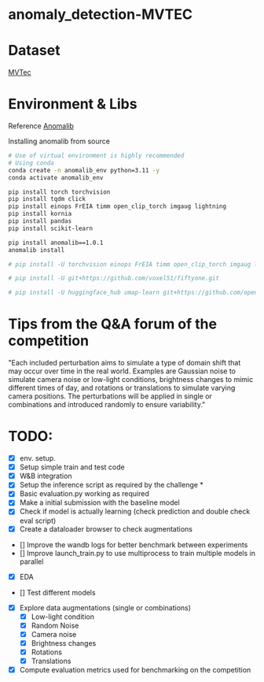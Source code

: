 # anomaly_detection-MVTEC

# Dataset

[MVTec](https://www.mvtec.com/company/research/datasets/mvtec-ad)

# Environment & Libs
Reference
[Anomalib](https://github.com/openvinotoolkit/anomalib)

Installing anomalib from source

```bash
# Use of virtual environment is highly recommended
# Using conda
conda create -n anomalib_env python=3.11 -y
conda activate anomalib_env

pip install torch torchvision
pip install tqdm click
pip install einops FrEIA timm open_clip_torch imgaug lightning
pip install kornia
pip install pandas
pip install scikit-learn

pip install anomalib==1.0.1
anomalib install

# pip install -U torchvision einops FrEIA timm open_clip_torch imgaug lightning kornia openvino git+https://github.com/openvinotoolkit/anomalib.git

# pip install -U git+https://github.com/voxel51/fiftyone.git

# pip install -U huggingface_hub umap-learn git+https://github.com/openai/CLIP.git
```

# Tips from the Q&A forum of the competition

"Each included perturbation aims to simulate a type of domain shift that may occur over time in the real world. Examples are Gaussian noise to simulate camera noise or low-light conditions, brightness changes to mimic different times of day, and rotations or translations to simulate varying camera positions. The perturbations will be applied in single or combinations and introduced randomly to ensure variability."

# TODO:
- [x] env. setup.
- [x] Setup simple train and test code
- [x] W&B integration
- [x] Setup the inference script as required by the challenge *
- [x] Basic evaluation.py working as required
- [x] Make a initial submission with the baseline model
- [x] Check if model is actually learning (check prediction and double check eval script)
- [x] Create a dataloader browser to check augmentations
- [] Improve the wandb logs for better benchmark between experiments
- [] Improve launch_train.py to use multiprocess to train multiple models in parallel
- [x] EDA
- [] Test different models
- [x] Explore data augmentations (single or combinations)
    - [x] Low-light condition
    - [x] Random Noise
    - [x] Camera noise
    - [x] Brightness changes
    - [x] Rotations
    - [x] Translations
- [x] Compute evaluation metrics used for benchmarking on the competition